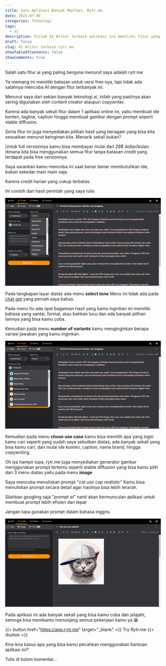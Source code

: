 ```yaml
---
title: Satu Aplikasi Banyak Manfaat, Rytr.me
date: 2023-07-06
categories: Teknologi
tags:
  - ai
description: Inilah AI Writer terbaik aplikasi ini memiliki fitur yang cukup berlimpah, tidak ada salahnya kamu mencobanya.
draft: false
slug: AI Writer terbaik rytr me
showTableOfContents: false
showComments: true
---
```


Salah satu fitur ai yang paling berguna menurut saya adalah rytr.me

Ya memang ini memiliki batasan untuk versi free nya, tapi tidak ada salahnya mencoba AI dengan fitur terbanyak ini.

Menurut saya dari sekian banyak teknologi ai, inilah yang pastinya akan sering digunakan oleh content creator ataupun copywriter.

Karena ada banyak sekali fitur dalam 1 aplikasi online ini, yaitu membuat ide konten, tagline, caption hingga membuat gambar dengan prompt seperti stable diffusion.

Serta fitur ini juga menyediakan pilihan hasil yang beragam yang bisa kita sesuaikan menurut keinginan kita. Menarik sekali bukan?

Untuk full versionnya kamu bisa membayar mulai dari 29$ dollar/bulan. dimana kita bisa menggunakan semua fitur tanpa batasan credit yang terdapat pada free versionnya.

Saya sarankan kamu mencoba ini saat benar benar membutuhkan ide, bukan sekedar main main saja.

Karena credit harian yang cukup terbatas.

Ini contoh dari hasil perintah yang saya tulis

![](./screenshot-rytrme.png)

Pada tangkapan layar diatas ada menu **select tone**
Menu ini tidak ada pada [chat gpt](https://jundi.web.id/posts/apa-itu-chat-gpt/) yang pernah saya bahas.

Pada menu itu ada opsi bagaiman hasil yang kamu inginkan ini memiliki bahasa yang santai, formal, atau bahkan lucu dan ada banyak pilihan lainnya yang bisa kamu coba.

Kemudian pada menu **number of variants** kamu menginginkan berapa variasi jawaban yang kamu inginkan.

![](./screenshot-rytrme2.png)

Kemudian pada menu **chose use case** kamu bisa memilih apa yang ingin kamu cari seperti yang sudah saya sebutkan diatas, ada banyak sekali yang bisa kamu cari; dari mulai ide konten, caption, nama brand, hingga copywriting.

Oh iya hampir lupa, rytr.me juga menyediakan generator gambar menggunakan prompt tertentu seperti stable diffusion yang bisa kamu pilih dari 3 menu diatas yaitu pada menu **image**

Saya mencoba menuliskan prompt "_cat use cap realistic_"
Kamu bisa menuliskan prompt secara detail agar hasilnya bisa lebih terarah.

Silahkan googling saja "_prompt ai_" nanti akan bermunculan aplikasi untuk membuat prompt lebih efisien dan tepat

Jangan lupa gunakan prompt dalam bahasa inggris.

![](./screenshot-rytrme3.png)

Pada aplikasi ini ada banyak sekali yang bisa kamu coba dan jelajahi, semoga bisa membantu menunjang semua pekerjaan kamu ya 😁

{{< button href="https://app.rytr.me" target="_blank" >}} Try Rytr.me {{< /button >}}

Kira-kira kasus apa yang bisa kamu pecahkan menggunakan bantuan aplikasi ini?

Tulis di kolom komentar...
